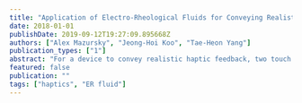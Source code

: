 ```yaml
---
title: "Application of Electro-Rheological Fluids for Conveying Realistic Haptic Feedback"
date: 2018-01-01
publishDate: 2019-09-12T19:27:09.895668Z
authors: ["Alex Mazursky", "Jeong-Hoi Koo", "Tae-Heon Yang"]
publication_types: ["1"]
abstract: "For a device to convey realistic haptic feedback, two touch sensations must be present: tactile feedback and kinesthetic feedback. Tactile feedback consists of the sensations felt at the surface of one’s skin and just underneath it, while kinesthetic feedback is felt in one’s joint and muscle nerves and provides information about position and movement. Though many haptic devices today convey tactile feedback through vibrations, most neglect to integrate kinesthetic feedback. To address this issue, this study investigates a haptic device with the aim of conveying both kinesthetic and vibrotactile information to users. To this end, a prototype device based on Electro-Rheological (ER) fluids was designed and fabricated. By controlling the ER fluid flow with the use of varying electric field strengths, the device can generate various haptic sensations. The design focused around an elastic membrane that acts as seal and the actuator’s contact surface. Moreover, the control electronics and structural components were integrated into a compact printed circuit board to miniaturize the device. The device was then tested using a dynamic mechanical analyzer (DMA) to evaluate its performance. During the experimental evaluation, the actuator’s resistive force along with the indented depth up to 1 mm were measured by varying the input voltage magnitude, frequency, as well as wave profiles. The results indicate that a range of possible force (kinesthetic) and vibrational (tactile) sensations were produced based on input voltage signals. According to the Just-Noticeable Difference (JND) analysis, this range is sufficient to transmit distinct kinesthetic and vibrotactile sensations to users, indicating that the ER haptic device is capable of conveying realistic haptic feedback."
featured: false
publication: ""
tags: ["haptics", "ER fluid"]
---
```


